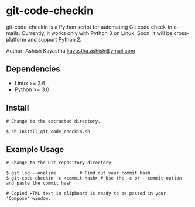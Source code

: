 git-code-checkin
================

git-code-checkin is a Python script for automating Git code check-in e-mails. Currently, it works only with Python 3 on Linux. Soon, it will be cross-platform and support Python 2.

Author: Ashish Kayastha <kayastha.ashish@ymail.com>

Dependencies
------------
* Linux >= 2.6
* Python >= 3.0

Install
-------
    # Change to the extracted directory.

    $ sh install_git_code_checkin.sh

Example Usage
-------------
    # Change to the Git repository directory.

    $ git log --oneline			# Find out your commit hash
    $ git-code-checkin -c <commit-hash>	# Use the -c or --commit option and paste the commit hash

    # Copied HTML text in clipboard is ready to be pasted in your 'Compose' window.
